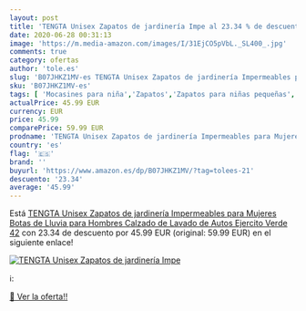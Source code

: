 ```yaml
---
layout: post
title: 'TENGTA Unisex Zapatos de jardinería Impe al 23.34 % de descuento'
date: 2020-06-28 00:31:13
image: 'https://m.media-amazon.com/images/I/31EjCO5pVbL._SL400_.jpg'
comments: true
category: ofertas
author: 'tole.es'
slug: 'B07JHKZ1MV-es TENGTA Unisex Zapatos de jardinería Impermeables para...'
sku: 'B07JHKZ1MV-es'
tags: [ 'Mocasines para niña','Zapatos','Zapatos para niñas pequeñas','Zapatos y complementos','zapatos', ]
actualPrice: 45.99 EUR
currency: EUR
price: 45.99
comparePrice: 59.99 EUR
prodname: 'TENGTA Unisex Zapatos de jardinería Impermeables para Mujeres Botas de Lluvia para Hombres Calzado de Lavado de Autos Ejercito Verde 42'
country: 'es'
flag: '🇪🇸'
brand: ''
buyurl: 'https://www.amazon.es/dp/B07JHKZ1MV/?tag=tolees-21'
descuento: '23.34'
average: '45.99'
---
```


Está [TENGTA Unisex Zapatos de jardinería Impermeables para Mujeres Botas de Lluvia para Hombres Calzado de Lavado de Autos Ejercito Verde 42](https://www.amazon.es/dp/B07JHKZ1MV/?tag=tolees-21) con 23.34 de descuento por 45.99 EUR (original: 59.99 EUR) en el siguiente enlace!

[![TENGTA Unisex Zapatos de jardinería Impe](https://m.media-amazon.com/images/I/31EjCO5pVbL._SL400_.jpg)](https://www.amazon.es/dp/B07JHKZ1MV/?tag=tolees-21)

ℹ️:


[🛒 Ver la oferta!!](https://www.amazon.es/dp/B07JHKZ1MV/?tag=tolees-21)
